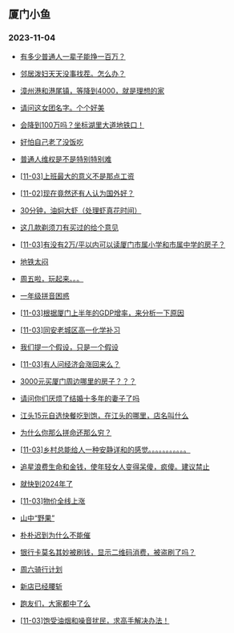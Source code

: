 ## 厦门小鱼 
### 2023-11-04

+ [有多少普通人一辈子能挣一百万？](http://bbs.xmfish.com/read-htm-tid-18099469.html)

+ [邻居泼妇天天没事找茬。怎么办？](http://bbs.xmfish.com/read-htm-tid-18099447.html)

+ [漳州港和港尾镇，等降到4000，就是理想的家](http://bbs.xmfish.com/read-htm-tid-18099497.html)

+ [请问这女团名字。个个好美](http://bbs.xmfish.com/read-htm-tid-18099568.html)

+ [会降到100万吗？坐标湖里大道地铁口！](http://bbs.xmfish.com/read-htm-tid-18099436.html)

+ [好怕自己老了没饭吃](http://bbs.xmfish.com/read-htm-tid-18099532.html)

+ [普通人维权是不是特别特别难](http://bbs.xmfish.com/read-htm-tid-18099513.html)

+ [[11-03]上班最大的意义不是那点工资](http://bbs.xmfish.com/read-htm-tid-18099779.html)

+ [[11-02]现在竟然还有人认为国外好？](http://bbs.xmfish.com/read-htm-tid-18099457.html)

+ [30分钟，油焖大虾（处理虾真花时间）](http://bbs.xmfish.com/read-htm-tid-18099725.html)

+ [这几款剃须刀有买过的给个意见](http://bbs.xmfish.com/read-htm-tid-18099528.html)

+ [[11-03]有没有2万/平以内可以读厦门市属小学和市属中学的房子？](http://bbs.xmfish.com/read-htm-tid-18099800.html)

+ [地铁太闷](http://bbs.xmfish.com/read-htm-tid-18099774.html)

+ [周五啦，玩起来。。。](http://bbs.xmfish.com/read-htm-tid-18099773.html)

+ [一年级拼音困惑](http://bbs.xmfish.com/read-htm-tid-18099648.html)

+ [[11-03]根据厦门上半年的GDP增率，来分析一下原因](http://bbs.xmfish.com/read-htm-tid-18099865.html)

+ [[11-03]同安老城区高一化学补习](http://bbs.xmfish.com/read-htm-tid-18099663.html)

+ [我们提一个假设，只是一个假设](http://bbs.xmfish.com/read-htm-tid-18099682.html)

+ [[11-03]有人问经济会涨回来么？](http://bbs.xmfish.com/read-htm-tid-18099595.html)

+ [3000元买厦门周边哪里的房子？？？](http://bbs.xmfish.com/read-htm-tid-18099688.html)

+ [请问你们厌烦了结婚十多年的妻子了吗](http://bbs.xmfish.com/read-htm-tid-18099924.html)

+ [江头15元自选快餐吃到饱，在江头的哪里，店名叫什么](http://bbs.xmfish.com/read-htm-tid-18099843.html)

+ [为什么你那么拼命还那么穷？](http://bbs.xmfish.com/read-htm-tid-18099722.html)

+ [[11-03]乡村总能给人一种安静详和的感觉。。。。。。。。。。。](http://bbs.xmfish.com/read-htm-tid-18099894.html)

+ [追星浪费生命和金钱，使年轻女人变得呆傻，疯傻。建议禁止](http://bbs.xmfish.com/read-htm-tid-18099737.html)

+ [就快到2024年了](http://bbs.xmfish.com/read-htm-tid-18099796.html)

+ [[11-03]物价全线上涨](http://bbs.xmfish.com/read-htm-tid-18100010.html)

+ [山中“野果”](http://bbs.xmfish.com/read-htm-tid-18099929.html)

+ [朴朴迟到为什么不能催](http://bbs.xmfish.com/read-htm-tid-18099938.html)

+ [银行卡莫名其妙被刷钱，显示二维码消费，被盗刷了吗？](http://bbs.xmfish.com/read-htm-tid-18099892.html)

+ [周六骑行计划](http://bbs.xmfish.com/read-htm-tid-18099961.html)

+ [新店已经腰斩](http://bbs.xmfish.com/read-htm-tid-18100094.html)

+ [跑友们，大家都中了么](http://bbs.xmfish.com/read-htm-tid-18100005.html)

+ [[11-03]饱受油烟和噪音扰民，求高手解决办法！](http://bbs.xmfish.com/read-htm-tid-18099932.html)

